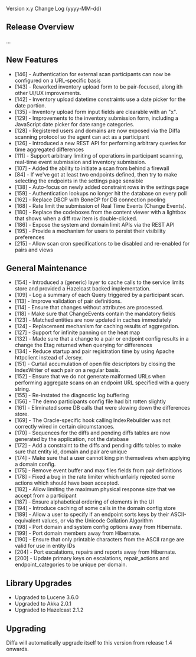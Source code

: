  Version x.y Change Log (yyyy-MM-dd)

## Release Overview

...

## New Features

* [146] - Authentication for external scan participants can now be configured on a URL-specific basis
* [143] - Reworked inventory upload form to be pair-focused, along ith other UI/UX improvements.
* [142] - Inventory upload datetime constraints use a date picker for the date portion.
* [135] - Inventory upload form input fields are clearable with an "x".
* [129] - Improvements to the inventory submission form, including a JavaScript date picker for date range categories.
* [128] - Registered users and domains are now exposed via the Diffa scanning protocol so the agent can act as a participant
* [126] - Introduced a new REST API for performing arbitrary queries for time aggregated differences
* [111] - Support arbitrary limiting of operations in participant scanning, real-time event submission and inventory submission.
* [107] - Added the ability to initiate a scan from behind a firewall
* [84]  - If we've got at least two endpoints defined, then try to make selecting the endpoints in the settings page sensible
* [138] - Auto-focus on newly added constraint rows in the settings page
* [159] - Authentication lookups no longer hit the database on every poll
* [162] - Replace DBCP with BoneCP for DB connection pooling 
* [168] - Rate limit the submission of Real Time Events (Change Events).
* [180] - Replace the codeboxes from the content viewer with a lightbox that shows when a diff row item is double-clicked.
* [186] - Expose the system and domain limit APIs via the REST API
* [195] - Provide a mechanism for users to persist their visibility preferences
* [215] - Allow scan cron specifications to be disabled and re-enabled for pairs and views

## General Maintenance

* [154] - Introduced a (generic) layer to cache calls to the service limits store and provided a Hazelcast backed implementation.
* [109] - Log a summary of each Query triggered by a participant scan.
* [113] - Improve validation of pair definitions.
* [114] - Ensure that changes without attributes are processed.
* [118] - Make sure that ChangeEvents contain the mandatory fields
* [123] - Matched entities are now updated in caches immediately
* [124] - Replacement mechanism for caching results of aggregation.
* [127] - Support for infinite panning on the heat map
* [132] - Made sure that a change to a pair or endpoint config results in a change the Etag returned when querying for differences
* [134] - Reduce startup and pair registration time by using Apache httpclient instead of Jersey.
* [151] - Curtail accumulation of open file descriptors by closing the IndexWriter of each pair on a regular basis.
* [152] - Ensure that we do not generate malformed URLs when performing aggregate scans on an endpoint URL specified with a query string.
* [155] - Re-instated the diagnostic log buffering
* [156] - The demo participants config file had bit rotten slightly
* [161] - Eliminated some DB calls that were slowing down the differences store.
* [169] - The Oracle-specific hook calling IndexRebuilder was not correctly wired in certain circumstances.
* [170] - Sequences for the diffs and pending diffs tables are now generated by the application, not the database
* [172] - Add a constraint to the diffs and pending diffs tables to make sure that entity id, domain and pair are unique
* [174] - Make sure that a user cannot king pin themselves when applying a domain config.
* [175] - Remove event buffer and max files fields from pair definitions
* [178] - Fixed a bug in the rate limiter which unfairly rejected some actions which should have been accepted.
* [182] - Allow limiting the maximum physical response size that we accept from a participant
* [187] - Ensure alphabetical ordering of elements in the UI
* [194] - Introduce caching of some calls in the domain config store
* [189] - Allow a user to specify if an endpoint sorts keys by their ASCII-equivalent values, or via the Unicode Collation Algorithm
* [198] - Port domain and system config options away from Hibernate.
* [199] - Port domain members away from Hibernate.
* [190] - Ensure that only printable characters from the ASCII range are valid for use in entity IDs
* [204] - Port escalations, repairs and reports away from Hibernate.
* [200] - Update primary keys on escalations, repair_actions and endpoint_categories to be unique per domain.

## Library Upgrades

* Upgraded to Lucene 3.6.0
* Upgraded to Akka 2.0.1
* Upgraded to Hazelcast 2.1.2

## Upgrading

Diffa will automatically upgrade itself to this version from release 1.4 onwards.
